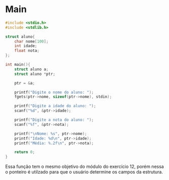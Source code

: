 # Main
```C
#include <stdio.h>
#include <stdlib.h>

struct aluno{
    char nome[100];
    int idade;
    float nota;
};

int main(){
    struct aluno a;
    struct aluno *ptr;

    ptr = &a;

    printf("Digite o nome do aluno: ");
    fgets(ptr->nome, sizeof(ptr->nome), stdin);

    printf("Digite a idade do aluno: ");
    scanf("%d", &ptr->idade);

    printf("Digite a nota do aluno: ");
    scanf("%f", &ptr->nota);

    printf("\nNome: %s", ptr->nome);
    printf("Idade: %d\n", ptr->idade);
    printf("Média: %.2f\n", ptr->nota);

    return 0;
}
```
Essa função tem o mesmo objetivo do módulo do exercício 12, porém nessa o ponteiro é utilzado para que o usuário determine os campos da estrutura.
